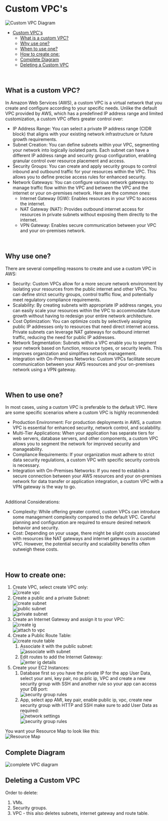 # Custom VPC's

![Custom VPC Diagram](<images/VPC diagram.png>)<br>

- [Custom VPC's](#custom-vpcs)
  - [What is a custom VPC?](#what-is-a-custom-vpc)
  - [Why use one?](#why-use-one)
  - [When to use one?](#when-to-use-one)
  - [How to create one:](#how-to-create-one)
  - [Complete Diagram](#complete-diagram)
  - [Deleting a Custom VPC](#deleting-a-custom-vpc)

<br>

## What is a custom VPC?
In Amazon Web Services (AWS), a custom VPC is a virtual network that you create and configure according to your specific needs. Unlike the default VPC provided by AWS, which has a predefined IP address range and limited customization, a custom VPC offers greater control over:

  - IP Address Range: You can select a private IP address range (CIDR block) that aligns with your existing network infrastructure or future growth requirements.
  - Subnet Creation: You can define subnets within your VPC, segmenting your network into logically isolated parts. Each subnet can have a different IP address range and security group configuration, enabling granular control over resource placement and access.
  - Security Groups: You can create and apply security groups to control inbound and outbound traffic for your resources within the VPC. This allows you to define precise access rules for enhanced security.
  - Network Gateways: You can configure various network gateways to manage traffic flow within the VPC and between the VPC and the internet or your on-premises network. Here are the common ones:
    - Internet Gateway (IGW): Enables resources in your VPC to access the internet.
    - NAT Gateway (NAT): Provides outbound internet access for resources in private subnets without exposing them directly to the internet.
    - VPN Gateway: Enables secure communication between your VPC and your on-premises network.

<br>

## Why use one?
There are several compelling reasons to create and use a custom VPC in AWS:

  - Security: Custom VPCs allow for a more secure network environment by isolating your resources from the public internet and other VPCs. You can define strict security groups, control traffic flow, and potentially meet regulatory compliance requirements.
  - Scalability: By creating subnets with appropriate IP address ranges, you can easily scale your resources within the VPC to accommodate future growth without having to redesign your entire network architecture.
  - Cost Optimization: You can optimize costs by selectively assigning public IP addresses only to resources that need direct internet access. Private subnets can leverage NAT gateways for outbound internet traffic, reducing the need for public IP addresses.
  - Network Segmentation: Subnets within a VPC enable you to segment your network based on function, resource types, or security levels. This improves organization and simplifies network management.
  - Integration with On-Premises Networks: Custom VPCs facilitate secure communication between your AWS resources and your on-premises network using a VPN gateway.

<br>

## When to use one?
In most cases, using a custom VPC is preferable to the default VPC. Here are some specific scenarios where a custom VPC is highly recommended:

  - Production Environment: For production deployments in AWS, a custom VPC is essential for enhanced security, network control, and scalability.
  - Multi-Tier Applications: When your application has separate tiers for web servers, database servers, and other components, a custom VPC allows you to segment the network for improved security and manageability.
  - Compliance Requirements: If your organization must adhere to strict data security regulations, a custom VPC with specific security controls is necessary.
  - Integration with On-Premises Networks: If you need to establish a secure connection between your AWS resources and your on-premises network for data transfer or application integration, a custom VPC with a VPN gateway is the way to go.
<br>
Additional Considerations:

  - Complexity: While offering greater control, custom VPCs can introduce some management complexity compared to the default VPC. Careful planning and configuration are required to ensure desired network behavior and security.
  - Cost: Depending on your usage, there might be slight costs associated with resources like NAT gateways and internet gateways in a custom VPC. However, the potential security and scalability benefits often outweigh these costs.

<br>

## How to create one:
1. Create VPC, select create VPC only: <br>
    ![create vpc](vpc-images/vpc1.png)<br>
2. Create a public and a private Subnet:<br>
    ![create subnet](vpc-images/vpc2.png)<br>
    ![public subnet](vpc-images/vpc3.png)<br>
    ![private subnet](vpc-images/vpc4.png)<br>
3. Create an Internet Gateway and assign it to your VPC:<br>
    ![create ig](vpc-images/vpc5.png)<br>
    ![attach to vpc](vpc-images/vpc6.png)<br>
4. Create a Public Route Table:<br>
    ![create route table](vpc-images/vpc7.png)<br>
   1. Associate it with the public subnet:<br>
        ![associate with subnet](vpc-images/vpc8.png)<br>
   2. Edit routes to add the Internet Gateway:<br>
        ![enter ig details](vpc-images/vpc9.png)<br>
5. Create your EC2 Instances:<br>
   1. Database first so you have the private IP for the app User Data, select your ami, key pair, no public ip, VPC and create a new security group with SSH and another rule so your app can access your DB port:<br>
        ![security group rules](vpc-images/vpc10.png)<br>
   2. App, select app AMI, key pair, enable public ip, vpc, create new security group with HTTP and SSH make sure to add User Data as required:<br>
        ![network settings](vpc-images/vpc11.png)<br>
        ![security group rules](vpc-images/vpc12.png)<br>

You want your Resource Map to look like this:<br>
![Resource Map](vpc-images/vpc13.png)<br>

## Complete Diagram
![complete VPC diagram](vpc-images/vpc14.png)

## Deleting a Custom VPC
Order to delete:
1. VMs.
2. Security groups.
3. VPC - this also deletes subnets, internet gateway and route table.
